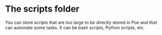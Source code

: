 # The scripts folder

You can store scripts that are too large to be directly stored in Poe and that can automate some tasks. It can be bash scripts, Python scripts, etc.
